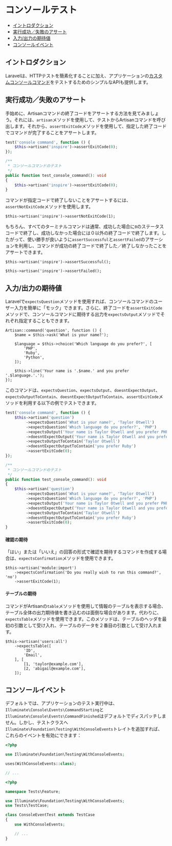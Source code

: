 # コンソールテスト

- [イントロダクション](#introduction)
- [実行成功／失敗のアサート](#success-failure-expectations)
- [入力/出力の期待値](#input-output-expectations)
- [コンソールイベント](#console-events)

<a name="introduction"></a>
## イントロダクション

Laravelは、HTTPテストを簡素化することに加え、アプリケーションの[カスタムコンソールコマンド](/docs/{{version}}/artisan)をテストするためのシンプルなAPIも提供します。

<a name="success-failure-expectations"></a>
## 実行成功／失敗のアサート

手始めに、Artisanコマンドの終了コードをアサートする方法を見てみましょう。それには、`artisan`メソッドを使用して、テストからArtisanコマンドを呼び出します。それから、`assertExitCode`メソッドを使用して、指定した終了コードでコマンドが完了することをアサートします。

```php tab=Pest
test('console command', function () {
    $this->artisan('inspire')->assertExitCode(0);
});
```

```php tab=PHPUnit
/**
 * コンソールコマンドのテスト
 */
public function test_console_command(): void
{
    $this->artisan('inspire')->assertExitCode(0);
}
```

コマンドが指定コードで終了しないことをアサートするには、`assertNotExitCode`メソッドを使用します。

    $this->artisan('inspire')->assertNotExitCode(1);

もちろん、すべてのターミナルコマンドは通常、成功した場合に`0`のステータスコードで終了し、成功しなかった場合には０以外の終了コードで終了します。したがって、使い勝手が良いように`assertSuccessful`と`assertFailed`のアサーションを利用し、コマンドが成功の終了コードで終了した／終了しなかったことをアサートできます。

    $this->artisan('inspire')->assertSuccessful();

    $this->artisan('inspire')->assertFailed();

<a name="input-output-expectations"></a>
## 入力/出力の期待値

Laravelで`expectsQuestion`メソッドを使用すれば、コンソールコマンドのユーザー入力を簡単に「モック」できます。さらに、終了コードを`assertExitCode`メソッドで、コンソールコマンドに期待する出力を`expectsOutput`メソッドでそれぞれ指定することもできます。

    Artisan::command('question', function () {
        $name = $this->ask('What is your name?');

        $language = $this->choice('Which language do you prefer?', [
            'PHP',
            'Ruby',
            'Python',
        ]);

        $this->line('Your name is '.$name.' and you prefer '.$language.'.');
    });

このコマンドは、`expectsQuestion`、`expectsOutput`、`doesntExpectOutput`、`expectsOutputToContain`、`doesntExpectOutputToContain`、`assertExitCode`メソッドを利用する以下の例でテストできます。

```php tab=Pest
test('console command', function () {
    $this->artisan('question')
         ->expectsQuestion('What is your name?', 'Taylor Otwell')
         ->expectsQuestion('Which language do you prefer?', 'PHP')
         ->expectsOutput('Your name is Taylor Otwell and you prefer PHP.')
         ->doesntExpectOutput('Your name is Taylor Otwell and you prefer Ruby.')
         ->expectsOutputToContain('Taylor Otwell')
         ->doesntExpectOutputToContain('you prefer Ruby')
         ->assertExitCode(0);
});
```

```php tab=PHPUnit
/**
 * コンソールコマンドのテスト
 */
public function test_console_command(): void
{
    $this->artisan('question')
         ->expectsQuestion('What is your name?', 'Taylor Otwell')
         ->expectsQuestion('Which language do you prefer?', 'PHP')
         ->expectsOutput('Your name is Taylor Otwell and you prefer PHP.')
         ->doesntExpectOutput('Your name is Taylor Otwell and you prefer Ruby.')
         ->expectsOutputToContain('Taylor Otwell')
         ->doesntExpectOutputToContain('you prefer Ruby')
         ->assertExitCode(0);
}
```

<a name="confirmation-expectations"></a>
#### 確認の期待

「はい」または「いいえ」の回答の形式で確認を期待するコマンドを作成する場合は、`expectsConfirmation`メソッドを使用できます。

    $this->artisan('module:import')
        ->expectsConfirmation('Do you really wish to run this command?', 'no')
        ->assertExitCode(1);

<a name="table-expectations"></a>
#### テーブルの期待

コマンドがArtisanの`table`メソッドを使用して情報のテーブルを表示する場合、テーブル全体の出力期待値を書き込むのは面倒な場合があります。代わりに、`expectsTable`メソッドを使用できます。このメソッドは、テーブルのヘッダを最初の引数として受け入れ、テーブルのデータを２番目の引数として受け入れます。

    $this->artisan('users:all')
        ->expectsTable([
            'ID',
            'Email',
        ], [
            [1, 'taylor@example.com'],
            [2, 'abigail@example.com'],
        ]);

<a name="console-events"></a>
## コンソールイベント

デフォルトでは、アプリケーションのテスト実行中は、`Illuminate\Console\Events\CommandStarting`と`Illuminate\Console\Events\CommandFinished`はデフォルトでディスパッチしません。しかし、テストクラスへ`Illuminate\Foundation\Testing\WithConsoleEvents`トレイトを追加すれば、これらのイベントを有効にできます：

```php tab=Pest
<?php

use Illuminate\Foundation\Testing\WithConsoleEvents;

uses(WithConsoleEvents::class);

// ...
```

```php tab=PHPUnit
<?php

namespace Tests\Feature;

use Illuminate\Foundation\Testing\WithConsoleEvents;
use Tests\TestCase;

class ConsoleEventTest extends TestCase
{
    use WithConsoleEvents;

    // ...
}
```
